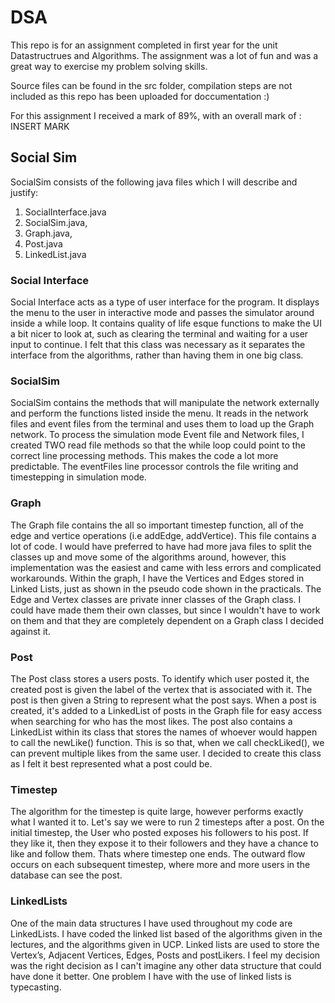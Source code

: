 # DSA
This repo is for an assignment completed in first year for the unit Datastructrues and Algorithms.
The assignment was a lot of fun and was a great way to exercise my problem solving skills. 

Source files can be found in the src folder, compilation steps are not included as this repo has been
uploaded for doccumentation :) 

For this assignment I received a mark of 89%, with an overall mark of : INSERT MARK


## Social Sim
SocialSim consists of the following java files which I will describe and justify: 
1. SocialInterface.java
1. SocialSim.java,
1. Graph.java,
1. Post.java 
1. LinkedList.java

### Social Interface
Social Interface acts as a type of user interface for the program. It displays the menu to the user in
interactive mode and passes the simulator around inside a while loop. It contains quality of life esque
functions to make the UI a bit nicer to look at, such as clearing the terminal and waiting for a user input to
continue. I felt that this class was necessary as it separates the interface from the algorithms, rather than
having them in one big class.

### SocialSim
SocialSim contains the methods that will manipulate the network externally and perform the functions
listed inside the menu. It reads in the network files and event files from the terminal and uses them to load
up the Graph network. To process the simulation mode Event file and Network files, I created TWO read
file methods so that the while loop could point to the correct line processing methods. This makes the
code a lot more predictable. The eventFiles line processor controls the file writing and timestepping in
simulation mode.

### Graph
The Graph file contains the all so important timestep function, all of the edge and vertice operations (i.e
addEdge, addVertice). This file contains a lot of code. I would have preferred to have had more java files
to split the classes up and move some of the algorithms around, however, this implementation was the
easiest and came with less errors and complicated workarounds. Within the graph, I have the Vertices and
Edges stored in Linked Lists, just as shown in the pseudo code shown in the practicals. The Edge and
Vertex classes are private inner classes of the Graph class. I could have made them their own classes, but
since I wouldn't have to work on them and that they are completely dependent on a Graph class I decided
against it.

### Post
The Post class stores a users posts. To identify which user posted it, the created post is given the label of
the vertex that is associated with it. The post is then given a String to represent what the post says. When
a post is created, it's added to a LinkedList of posts in the Graph file for easy access when searching for
who has the most likes. The post also contains a LinkedList within its class that stores the names of
whoever would happen to call the newLike() function. This is so that, when we call checkLiked(), we can
prevent multiple likes from the same user. I decided to create this class as I felt it best represented what a
post could be.

### Timestep
The algorithm for the timestep is quite large, however performs exactly what I wanted it to. Let's say we
were to run 2 timesteps after a post. On the initial timestep, the User who posted exposes his followers to
his post. If they like it, then they expose it to their followers and they have a chance to like and follow
them. Thats where timestep one ends. The outward flow occurs on each subsequent timestep, where more
and more users in the database can see the post.

### LinkedLists
One of the main data structures I have used throughout my code are LinkedLists. I have coded the linked
list based of the algorithms given in the lectures, and the algorithms given in UCP. Linked lists are used to
store the Vertex’s, Adjacent Vertices, Edges, Posts and postLikers. I feel my decision was the right
decision as I can't imagine any other data structure that could have done it better. One problem I have
with the use of linked lists is typecasting. 